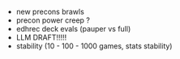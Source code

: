 
- new precons brawls
- precon power creep ?
- edhrec deck evals (pauper vs full)
- LLM DRAFT!!!!!
- stability (10 - 100 - 1000 games, stats stability)